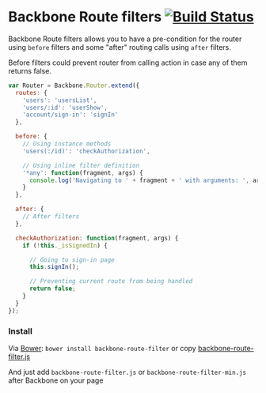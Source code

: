 Backbone Route filters [![Build Status](https://travis-ci.org/fantactuka/backbone-route-filter.png?branch=master)](https://travis-ci.org/fantactuka/backbone-route-filter)
==================

Backbone Route filters allows you to have a pre-condition for the router using `before` filters and some
"after" routing calls using `after` filters.

Before filters could prevent router from calling action in case any of them returns false.

```js
var Router = Backbone.Router.extend({
  routes: {
    'users': 'usersList',
    'users/:id': 'userShow',
    'account/sign-in': 'signIn'
  },

  before: {
    // Using instance methods
    'users(:/id)': 'checkAuthorization',

    // Using inline filter definition
    '*any': function(fragment, args) {
      console.log('Navigating to ' + fragment + ' with arguments: ', args);
    }
  },

  after: {
    // After filters
  },

  checkAuthorization: function(fragment, args) {
    if (!this._isSignedIn) {

      // Going to sign-in page
      this.signIn();

      // Preventing current route from being handled
      return false;
    }
  }
});
```

### Install 
Via [Bower](http://twitter.github.com/bower/): `bower install backbone-route-filter` or copy [backbone-route-filter.js](https://raw.github.com/fantactuka/backbone-route-filter/master/backbone-route-filter.js)

And just add `backbone-route-filter.js` or `backbone-route-filter-min.js` after Backbone on your page

